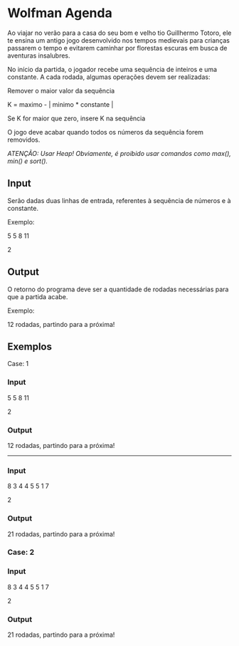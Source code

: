# Wolfman Agenda

Ao viajar no verão para a casa do seu bom e velho tio Guillhermo Totoro, ele te ensina um antigo jogo desenvolvido nos tempos medievais para crianças passarem o tempo e evitarem caminhar por florestas escuras em busca de aventuras insalubres.

No início da partida, o jogador recebe uma sequência de inteiros e uma constante. A cada rodada, algumas operações devem ser realizadas:

Remover o maior valor da sequência

K = maximo - | minimo * constante |

Se K for maior que zero, insere K na sequência

O jogo deve acabar quando todos os números da sequência forem removidos.

*ATENÇÃO: Usar Heap! Obviamente, é proibido usar comandos como max(), min() e sort().*
## Input

Serão dadas duas linhas de entrada, referentes à sequência de números e à constante.

Exemplo:

5 5 8 11

2


## Output

O retorno do programa deve ser a quantidade de rodadas necessárias para que a partida acabe.

Exemplo:

12 rodadas, partindo para a próxima!

## Exemplos 

Case: 1

### Input

5 5 8 11

2

### Output

12 rodadas, partindo para a próxima!

<hr>

### Input

8 3 4 4 5 5 1 7

2

### Output

21 rodadas, partindo para a próxima!

### Case: 2

### Input

8 3 4 4 5 5 1 7

2

### Output

21 rodadas, partindo para a próxima!